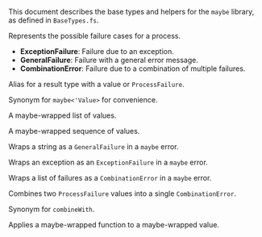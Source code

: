 <!-- (dl
(section-meta
    (title Base Types API)
)
) -->

<!-- (dl (# Overview)) -->

This document describes the base types and helpers for the `maybe` library, as defined in `BaseTypes.fs`.

<!-- (dl (# Types)) -->

<!-- (dl (## ProcessFailure)) -->
Represents the possible failure cases for a process.
- **ExceptionFailure**: Failure due to an exception.
- **GeneralFailure**: Failure with a general error message.
- **CombinationError**: Failure due to a combination of multiple failures.

<!-- (dl (## maybe<'Value>)) -->
Alias for a result type with a value or `ProcessFailure`.

<!-- (dl (## Maybe<'Value>)) -->
Synonym for `maybe<'Value>` for convenience.

<!-- (dl (## mlist<'Value>)) -->
A maybe-wrapped list of values.

<!-- (dl (## mseq<'Value>)) -->
A maybe-wrapped sequence of values.

<!-- (dl (# Helpers)) -->

<!-- (dl (## asGeneralFailure)) -->
Wraps a string as a `GeneralFailure` in a `maybe` error.

<!-- (dl (## asExceptionFailure)) -->
Wraps an exception as an `ExceptionFailure` in a `maybe` error.

<!-- (dl (## asCombinationFailure)) -->
Wraps a list of failures as a `CombinationError` in a `maybe` error.

<!-- (dl (## combineWith)) -->
Combines two `ProcessFailure` values into a single `CombinationError`.

<!-- (dl (## asFailureCombinedWith)) -->
Synonym for `combineWith`.

<!-- (dl (## apply)) -->
Applies a maybe-wrapped function to a maybe-wrapped value.

